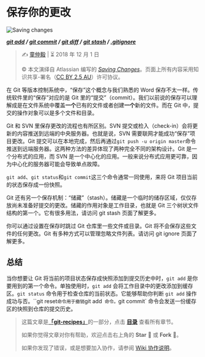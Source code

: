 # 保存你的更改

![Saving changes](https://wac-cdn.atlassian.com/dam/jcr:75f75cb6-a6ab-4f0b-ab29-e366914f513c/hero.svg?cdnVersion=kg)

***[git add](2.3.1-git_add.md) / [git commit](2.3.2-git_commit.md) / [git diff](2.3.3-git_diff.md) / [git stash](2.3.4-git_stash.md) / [.gitignore](2.3.5-git_ignore.md)***

> ✍️ [童仲毅](https://github.com/geeeeeeeeek)  |  ⏳ 2018 年 12 月 1 日
>
> ©️ 本文演绎自 Atlassian 编写的 [_Saving Changes_](https://www.atlassian.com/git/tutorials/saving-changes)。页面上所有内容采用知识共享-署名（[CC BY 2.5 AU](http://creativecommons.org/licenses/by/2.5/au/deed.zh)）许可协议。

在 Git 等版本控制系统中，“保存”这个概念与我们熟悉的 Word 保存不太一样。传统软件里的“保存”对应的是 Git 里的“提交”（commit）。我们以前说的保存可以理解成是在文件系统中覆盖**一个**已有的文件或者创建**一个**新的文件。而在 Git 中，提交的操作对象可以是多个文件和目录。

Git 和 SVN 里保存更改的流程也有所区别。SVN 提交或检入（check-in）会将更新的内容推送到远端的中央服务器。也就是说，SVN 需要联网才能成功“保存”项目更改。Git 提交可以在本地完成，然后再通过`git push -u origin master`命令推送到远端服务器。这两种方法的差异体现了两种完全不同的架构设计。Git 是一个分布式的应用，而 SVN 是一个中心化的应用。一般来说分布式应用更可靠，因为中心化的服务器可能会导致单点故障。

`git add`、`git status`和`git commit`这三个命令通常一同使用，来将 Git 项目当前的状态保存成一份快照。

Git 还有另一个保存机制：“储藏”（stash）。储藏是一个临时的储存区域，仅仅存放尚未准备好提交的更改。储藏的作用对象是工作目录，也就是 Git 三个树状文件结构的第一个。它有很多用法，请访问 git stash 页面了解更多。

你可以通过设置在保存时跳过 Git 仓库里一些文件或目录。Git 将不会保存这些文件的任何更改。Git 有多种方式可以管理忽略文件列表。请访问 git ignore 页面了解更多。

## 总结

当你想要让 Git 将当前的项目状态保存成快照添加到提交历史中时，`git add` 是你要用到的第一个命令。单独使用时，`git add` 会将工作目录中的更改添加到缓存区。`git status` 命令用于检查仓库的当前状态。它能够帮助你判断 `git add` 操作成功与否。``git reset` 命令用于撤销 `git add` 命令。`git commit` 命令会发送一份缓存区的快照到仓库的提交历史。

>  这篇文章是[**「git-recipes」**](https://github.com/geeeeeeeeek/git-recipes/)的一部分，点击 [**目录**](https://github.com/geeeeeeeeek/git-recipes/wiki/) 查看所有章节。
>
> 如果你觉得文章对你有帮助，欢迎点击右上角的 **Star** :star2: 或 **Fork** :fork_and_knife:。
>
> 如果你发现了错误，或是想要加入协作，请参阅 [Wiki 协作说明](https://github.com/geeeeeeeeek/git-recipes/issues/1)。
